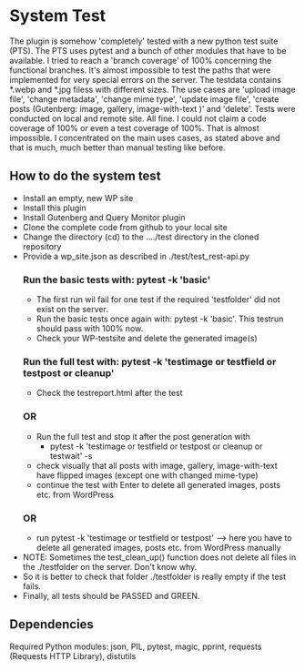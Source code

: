 # System Test

The plugin is somehow 'completely' tested with a new python test suite (PTS). The PTS uses pytest and a bunch of other modules that have to be available.
I tried to reach a 'branch coverage' of 100% concerning the functional branches. It's almost impossible to test the paths that were implemented for very special
errors on the server. The testdata contains *.webp and *.jpg filess with different sizes. The use cases are 'upload image file', 'change metadata', 'change mime type',
'update image file', 'create posts (Gutenberg: image, gallery, image-with-text )' and 'delete'. Tests were conducted on local and remote site. All fine. I could not 
claim a code coverage of 100% or even a test coverage of 100%. That is almost impossible. I concentrated on the main uses cases, as stated above 
and that is much, much better than manual testing like before.

## How to do the system test
- Install an empty, new WP site
- Install this plugin
- Install Gutenberg and Query Monitor plugin
- Clone the complete code from github to your local site
- Change the directory (cd) to the  ..../test directory in the cloned repository
- Provide a wp_site.json as described in ./test/test_rest-api.py
    ### Run the basic tests with: pytest -k 'basic'
    - The first run wil fail for one test if the required 'testfolder' did not exist on the server.
    - Run the basic tests once again with: pytest -k 'basic'. This testrun should pass with 100% now.
    - Check your WP-testsite and delete the generated image(s)
    ### Run the full test with: pytest -k 'testimage or testfield or testpost or cleanup'
    - Check the testreport.html after the test
    ### OR
    - Run the full test and stop it after the post generation with 
        - pytest -k 'testimage or testfield or testpost or cleanup or testwait' -s
    - check visually that all posts with image, gallery, image-with-text have flipped images (except one with changed mime-type)
    - continue the test with Enter to delete all generated images, posts etc. from WordPress
    ### OR
    - run pytest -k 'testimage or testfield or testpost' --> here you have to delete all generated images, posts etc. from WordPress manually
-   NOTE: Sometimes the test_clean_up() function does not delete all files in the ./testfolder on the server. Don't know why. 
-   So it is better to check that folder ./testfolder is really empty if the test fails.
- Finally, all tests should be PASSED and GREEN.

## Dependencies
Required Python modules: json, PIL, pytest, magic, pprint, requests (Requests HTTP Library), distutils